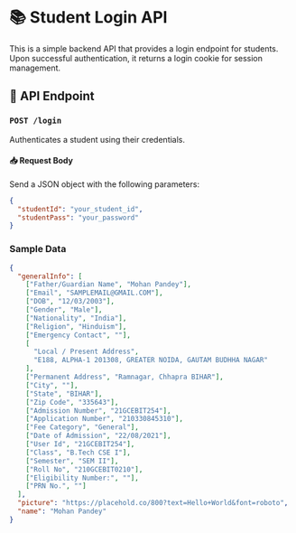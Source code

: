 # 📚 Student Login API

This is a simple backend API that provides a login endpoint for students. Upon successful authentication, it returns a login cookie for session management.

## 🔗 API Endpoint

### `POST /login`

Authenticates a student using their credentials.

#### 📥 Request Body

Send a JSON object with the following parameters:

```json
{
  "studentId": "your_student_id",
  "studentPass": "your_password"
}
```

### Sample Data

```json
{
  "generalInfo": [
    ["Father/Guardian Name", "Mohan Pandey"],
    ["Email", "SAMPLEMAIL@GMAIL.COM"],
    ["DOB", "12/03/2003"],
    ["Gender", "Male"],
    ["Nationality", "India"],
    ["Religion", "Hinduism"],
    ["Emergency Contact", ""],
    [
      "Local / Present Address",
      "E188, ALPHA-1 201308, GREATER NOIDA, GAUTAM BUDHHA NAGAR"
    ],
    ["Permanent Address", "Ramnagar, Chhapra BIHAR"],
    ["City", ""],
    ["State", "BIHAR"],
    ["Zip Code", "335643"],
    ["Admission Number", "21GCEBIT254"],
    ["Application Number", "210330845310"],
    ["Fee Category", "General"],
    ["Date of Admission", "22/08/2021"],
    ["User Id", "21GCEBIT254"],
    ["Class", "B.Tech CSE I"],
    ["Semester", "SEM II"],
    ["Roll No", "210GCEBIT0210"],
    ["Eligibility Number:", ""],
    ["PRN No.", ""]
  ],
  "picture": "https://placehold.co/800?text=Hello+World&font=roboto",
  "name": "Mohan Pandey"
}
```
